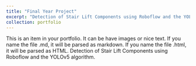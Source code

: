 ```yaml
---
title: "Final Year Project"
excerpt: "Detection of Stair Lift Components using Roboflow and the YOLOv5 algorithm.<br/><img src='/images/500x300.png'>"
collection: portfolio
---
```


This is an item in your portfolio. It can be have images or nice text. If you name the file .md, it will be parsed as markdown. If you name the file .html, it will be parsed as HTML. 
Detection of Stair Lift Components using Roboflow and the YOLOv5 algorithm.
